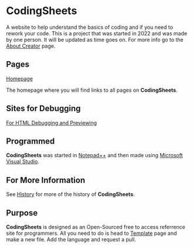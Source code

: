 # CodingSheets
A website to help understand the basics of coding and if you need to rework your code.
This is a project that was started in 2022 and was made by one person. It will be updated as time goes on. 
For more info go to the [About Creator](about_creator.html) page.

## Pages
[Homepage](homepage.html)

The homepage where you will find links to all pages on **CodingSheets**.


 ## Sites for Debugging
 [For HTML Debugging and Previewing](https://html.onlineviewer.net/)

 ## Programmed
 **CodingSheets** was started in [Notepad++](https://notepad-plus-plus.org/) and then made using [Microsoft Visual Studio](https://visualstudio.microsoft.com/).

 ## For More Information
 See [History](history.html) for more of the history of **CodingSheets**.

## Purpose
**CodingSheets** is designed as an Open-Sourced free to access referrence site for programmers. All you need to do is head to [Template](template.html) page and make a new file. Add the language and request a pull.
